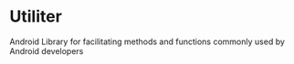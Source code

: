 # Utiliter
Android Library for facilitating methods and functions commonly used by Android developers
